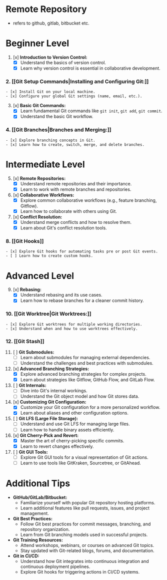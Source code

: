 # Remote Repository
- refers to github, gitlab, bitbucket etc.
# Beginner Level
1. [x] **Introduction to Version Control:**
    - [x] Understand the basics of version control.
    - [x] Learn why version control is essential in collaborative development.
### 2. **[[Git Setup Commands|Installing and Configuring Git:]]**
    - [x] Install Git on your local machine.
    - [x] Configure your global Git settings (name, email, etc.).
3. [x] **Basic Git Commands:**
    - [x] Learn fundamental Git commands like `git init`, `git add`, `git commit`.
    - [x] Understand the basic Git workflow.
### 4. **[[Git Branches|Branches and Merging:]]**
    - [x] Explore branching concepts in Git.
    - [x] Learn how to create, switch, merge, and delete branches.

# Intermediate Level
5. [x] **Remote Repositories:**
    - [x] Understand remote repositories and their importance.
    - [x] Learn to work with remote branches and repositories.
6. [x] **Collaborative Workflows:**
    - [x] Explore common collaborative workflows (e.g., feature branching, Gitflow).
    - [x] Learn how to collaborate with others using Git.
7. [x] **Conflict Resolution:**
    - [x] Understand merge conflicts and how to resolve them.
    - [x] Learn about Git's conflict resolution tools.
### 8. **[[Git Hooks]]**  
    - [x] Explore Git hooks for automating tasks pre or post Git events.
    - [ ] Learn how to create custom hooks.

# Advanced Level
9. [x] **Rebasing:**
    - [x] Understand rebasing and its use cases.
    - [x] Learn how to rebase branches for a cleaner commit history.
### 10.  **[[Git Worktree|Git Worktrees:]]**
    - [x] Explore Git worktrees for multiple working directories.
    - [x] Understand when and how to use worktrees effectively.
### 12.  [[Git Stash]]
11. [ ] **Git Submodules:**
    - [ ] Learn about submodules for managing external dependencies.
    - [ ] Understand the challenges and best practices with submodules.
13. [x] **Advanced Branching Strategies:**
    - [x] Explore advanced branching strategies for complex projects.
    - [x] Learn about strategies like Gitflow, GitHub Flow, and GitLab Flow.
14. [ ] **Git Internals:**
    - [ ] Dive into Git's internal workings.
    - [ ] Understand the Git object model and how Git stores data.
15. [x] **Customizing Git Configuration:**
    - [x] Customize your Git configuration for a more personalized workflow.
    - [x] Learn about aliases and other configuration options.
16. [ ] **Git LFS (Large File Storage):**
    - [ ] Understand and use Git LFS for managing large files.
    - [ ] Learn how to handle binary assets efficiently.
17. [x] **Git Cherry-Pick and Revert:**
    - [x] Master the art of cherry-picking specific commits.
    - [x] Learn to revert changes effectively.
18. [ ] **Git GUI Tools:**
    - [ ] Explore Git GUI tools for a visual representation of Git actions.
    - [ ] Learn to use tools like GitKraken, Sourcetree, or GitAhead.

# Additional Tips
- **GitHub/GitLab/Bitbucket:**
    - Familiarize yourself with popular Git repository hosting platforms.
    - Learn additional features like pull requests, issues, and project management.
- **Git Best Practices:**
    - Follow Git best practices for commit messages, branching, and repository organization.
    - Learn from Git branching models used in successful projects.
- **Git Training Resources:**
    - Attend workshops, webinars, or courses on advanced Git topics.
    - Stay updated with Git-related blogs, forums, and documentation.
- **Git in CI/CD:**
    - Understand how Git integrates into continuous integration and continuous deployment pipelines.
    - Explore Git hooks for triggering actions in CI/CD systems.